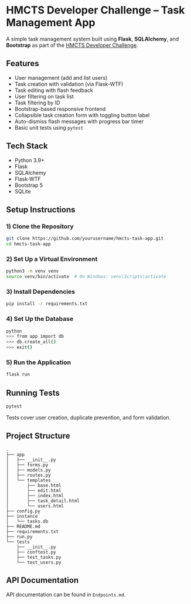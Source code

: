 # HMCTS Developer Challenge – Task Management App

A simple task management system built using **Flask**, **SQLAlchemy**, and **Bootstrap** as part of the [HMCTS Developer Challenge](https://github.com/hmcts/dts-developer-challenge).


## Features

- User management (add and list users)
- Task creation with validation (via Flask-WTF)
- Task editing with flash feedback
- User filtering on task list
- Task filtering by ID
- Bootstrap-based responsive frontend
- Collapsible task creation form with toggling button label
- Auto-dismiss flash messages with progress bar timer
- Basic unit tests using `pytest`


## Tech Stack

- Python 3.9+
- Flask
- SQLAlchemy
- Flask-WTF
- Bootstrap 5
- SQLite


## Setup Instructions

### 1) Clone the Repository

```bash
git clone https://github.com/yourusername/hmcts-task-app.git
cd hmcts-task-app
```

### 2) Set Up a Virtual Environment
```bash
python3 -m venv venv
source venv/bin/activate  # On Windows: venv\Scripts\activate
```

### 3) Install Dependencies
```bash
pip install -r requirements.txt
```
### 4) Set Up the Database
```bash
python
>>> from app import db
>>> db.create_all()
>>> exit()
```

### 5) Run the Application
```bash
flask run
```


## Running Tests
```bash
pytest
```
Tests cover user creation, duplicate prevention, and form validation.


## Project Structure
```
.
├── app
│   ├── __init__.py
│   ├── forms.py
│   ├── models.py
│   ├── routes.py
│   └── templates
│       ├── base.html
│       ├── edit.html
│       ├── index.html
│       ├── task_detail.html
│       └── users.html
├── config.py
├── instance
│   └── tasks.db
├── README.md
├── requirements.txt
├── run.py
└── tests
    ├── __init__.py
    ├── conftest.py
    ├── test_tasks.py
    └── test_users.py
```

## API Documentation
API documentation can be found in `Endpoints.md`.